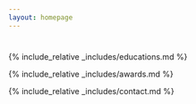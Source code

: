 ```yaml
---
layout: homepage
---
```


<h1 id="information"></h1>

{% include_relative _includes/educations.md %}

{% include_relative _includes/awards.md %}

{% include_relative _includes/contact.md %}
